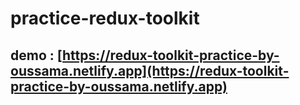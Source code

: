 # practice-redux-toolkit

## demo : [https://redux-toolkit-practice-by-oussama.netlify.app](https://redux-toolkit-practice-by-oussama.netlify.app)
